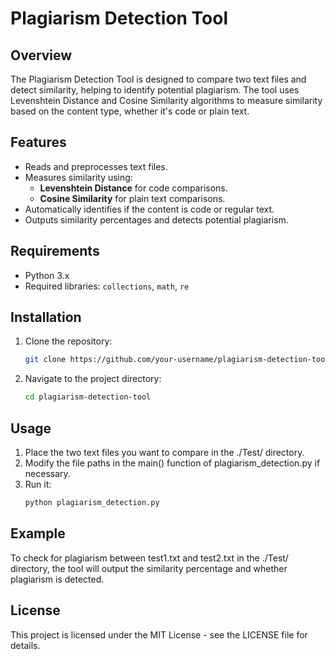 # Plagiarism Detection Tool

## Overview
The Plagiarism Detection Tool is designed to compare two text files and detect similarity, helping to identify potential plagiarism. The tool uses Levenshtein Distance and Cosine Similarity algorithms to measure similarity based on the content type, whether it's code or plain text.

## Features
- Reads and preprocesses text files.
- Measures similarity using:
  - **Levenshtein Distance** for code comparisons.
  - **Cosine Similarity** for plain text comparisons.
- Automatically identifies if the content is code or regular text.
- Outputs similarity percentages and detects potential plagiarism.

## Requirements
- Python 3.x
- Required libraries: `collections`, `math`, `re`

## Installation
1. Clone the repository:
   ```bash
   git clone https://github.com/your-username/plagiarism-detection-tool.git
2. Navigate to the project directory:
    ```bash
   cd plagiarism-detection-tool
   
## Usage
1. Place the two text files you want to compare in the ./Test/ directory. 
2. Modify the file paths in the main() function of plagiarism_detection.py if necessary.
3. Run it:
    ```bash
   python plagiarism_detection.py

## Example
To check for plagiarism between test1.txt and test2.txt in the ./Test/ directory, the tool will output the similarity percentage and whether plagiarism is detected.

## License
This project is licensed under the MIT License - see the LICENSE file for details.

